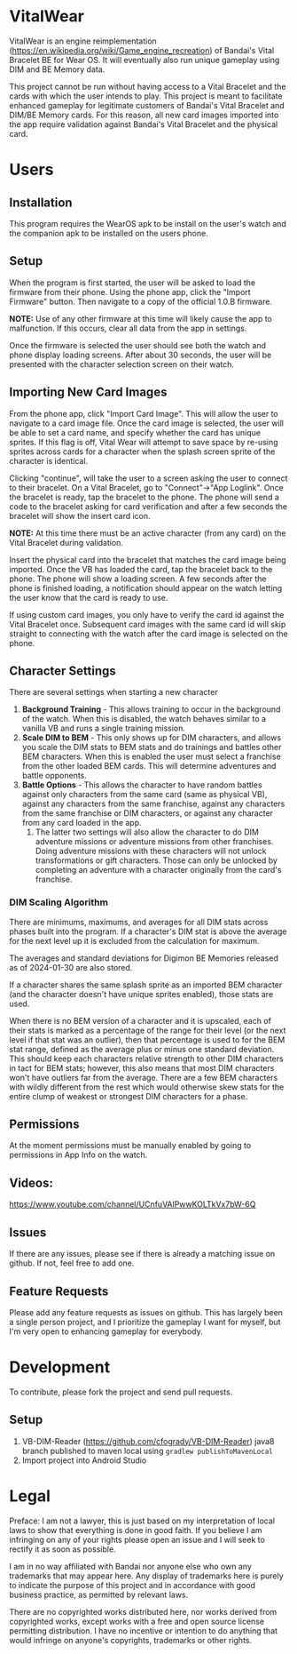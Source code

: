 # VitalWear
VitalWear is an engine reimplementation (https://en.wikipedia.org/wiki/Game_engine_recreation)
of Bandai's Vital Bracelet BE for Wear OS. It will eventually also run unique gameplay using
DIM and BE Memory data.

This project cannot be run without having access to a Vital Bracelet and the cards with which the
user intends to play. This project is meant to facilitate enhanced gameplay for legitimate customers
of Bandai's Vital Bracelet and DIM/BE Memory cards. For this reason, all new card images imported
into the app require validation against Bandai's Vital Bracelet and the physical card.

# Users
## Installation
This program requires the WearOS apk to be install on the user's watch and the companion apk to be
installed on the users phone.

## Setup
When the program is first started, the user will be asked to load the firmware from their phone.
Using the phone app, click the "Import Firmware" button. Then navigate to a copy of the official
1.0.B firmware.

**NOTE:** Use of any other firmware at this time will likely cause the app to malfunction. If this
occurs, clear all data from the app in settings.

Once the firmware is selected the user should see both the watch and phone display loading screens.
After about 30 seconds, the user will be presented with the character selection screen on their
watch.

## Importing New Card Images
From the phone app, click "Import Card Image". This will allow the user to navigate to a card image
file. Once the card image is selected, the user  will be able to set a card name, and specify
whether the card has unique sprites. If this flag is  off, Vital Wear will attempt to save space by
re-using sprites across cards for a character when the splash screen sprite of the character is
identical.

Clicking "continue", will take the user to a screen asking the user to connect to their bracelet.
On a Vital Bracelet, go to "Connect"->"App Loglink". Once the bracelet is ready, tap the bracelet
to the phone. The phone will send a code to the bracelet asking for card verification and after a
few seconds the bracelet will show the insert card icon.

**NOTE:** At this time there must be an active character (from any card) on the Vital Bracelet
during validation.

Insert the physical card into the bracelet that matches the card image being imported. Once the VB
has loaded the card, tap the bracelet back to the phone. The phone will show a loading screen. A few
seconds after the phone is finished loading, a notification should appear on the watch letting the
user know that the card is ready to use.

If using custom card images, you only have to verify the card id against the Vital Bracelet once.
Subsequent card images with the same card id will skip straight to connecting with the watch after
the card image is selected on the phone.

## Character Settings
There are several settings when starting a new character
1) **Background Training** - This allows training to occur in the background of the watch. When this is
   disabled, the watch behaves similar to a vanilla VB and runs a single training mission.
2) **Scale DIM to BEM** - This only shows up for DIM characters, and allows you scale the DIM stats to
   BEM stats and do trainings and battles other BEM characters. When this is enabled the user must
   select a franchise from the other loaded BEM cards. This will determine adventures and battle
   opponents.
3) **Battle Options** - This allows the character to have random battles against only characters
   from the same card (same as physical VB), against any characters from the same franchise, against
   any characters from the same franchise or DIM characters, or against any character from any card
   loaded in the app. 
   1) The latter two settings will also allow the character to do DIM adventure missions or adventure missions from other franchises. Doing adventure missions with these characters will not unlock transformations or gift characters. Those can only be unlocked by completing an adventure with a character originally from the card's franchise.

### DIM Scaling Algorithm
There are minimums, maximums, and averages for all DIM stats across phases built into the program. If a
character's DIM stat is above the average for the next level up it is excluded from the calculation
for maximum.

The averages and standard deviations for Digimon BE Memories released as of 2024-01-30 are also
stored.

If a character shares the same splash sprite as an imported BEM character (and the character doesn't
have unique sprites enabled), those stats are used.

When there is no BEM version of a character and it is upscaled, each of their stats is marked as a
percentage of the range for their level (or the next level if that stat was an outlier), then that
percentage is used to for the BEM stat range, defined as the average plus or minus one standard
deviation. This should keep each characters relative strength to other DIM characters in tact for
BEM stats; however, this also means that most DIM characters won't have outliers far from the
average. There are a few BEM characters with wildly different from the rest which would otherwise
skew stats for the entire clump of weakest or strongest DIM characters for a phase.

## Permissions
At the moment permissions must be manually enabled by going to permissions in App Info on the watch.

## Videos:
https://www.youtube.com/channel/UCnfuVAlPwwKOLTkVx7bW-6Q

## Issues
If there are any issues, please see if there is already a matching issue on github. If not, feel
free to add one.

## Feature Requests
Please add any feature requests as issues on github. This has largely been a single person project,
and I prioritize the gameplay I want for myself, but I'm very open to enhancing gameplay for
everybody.

# Development
To contribute, please fork the project and send pull requests.

## Setup
1) VB-DIM-Reader (https://github.com/cfogrady/VB-DIM-Reader) java8 branch published to maven local using `gradlew publishToMavenLocal`
2) Import project into Android Studio

# Legal
Preface: I am not a lawyer, this is just based on my interpretation of local laws to show that
everything is done in good faith. If you believe I am infringing on any of your rights please open
an issue and I will seek to rectify it as soon as possible.

I am in no way affiliated with Bandai nor anyone else who own any trademarks that may
appear here. Any display of trademarks here is purely to indicate the purpose of this project and
in accordance with good business practice, as permitted by relevant laws.

There are no copyrighted works distributed here, nor works derived from copyrighted works, except
works with a free and open source license permitting distribution. I have no incentive or intention
to do anything that would infringe on anyone's copyrights, trademarks or other rights.
